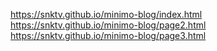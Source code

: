 https://snktv.github.io/minimo-blog/index.html
https://snktv.github.io/minimo-blog/page2.html
https://snktv.github.io/minimo-blog/page3.html
